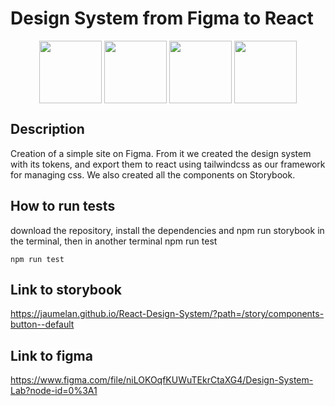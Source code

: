 # Design System from Figma to React

<div style="display: inline_block;" align="center" >
<img height="100" align="center" src="https://cdn.jsdelivr.net/gh/devicons/devicon/icons/react/react-original.svg" /> 
    <img height="100" align="center" src="https://cdn.jsdelivr.net/gh/devicons/devicon/icons/storybook/storybook-original.svg" />
    <img height="100" align="center" src="https://cdn.jsdelivr.net/gh/devicons/devicon/icons/typescript/typescript-original.svg" />
     <img height="100" align="center" src="https://cdn.jsdelivr.net/gh/devicons/devicon/icons/tailwindcss/tailwindcss-original-wordmark.svg" />
</div>

## Description

Creation of a simple site on Figma. From it we created the design system with its tokens, and export them to react using tailwindcss as our framework for managing css. We also created all the components on Storybook.

## How to run tests

download the repository, install the dependencies and npm run storybook in the terminal, then in another terminal npm run test

    npm run test

## Link to storybook

https://jaumelan.github.io/React-Design-System/?path=/story/components-button--default

## Link to figma

https://www.figma.com/file/niLOKOqfKUWuTEkrCtaXG4/Design-System-Lab?node-id=0%3A1
